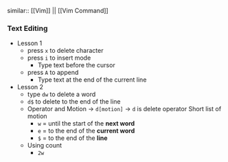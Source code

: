 similar:: [[Vim]] || [[Vim Command]]

### Text Editing
- Lesson 1
	- press `x` to delete character
	- press `i` to insert mode
		- Type text before the cursor
	- press `A` to append
		- Type text at the end of the current line
- Lesson 2
	- type `dw` to delete a word
	- `d$` to delete to the end of the line
	- Operator and Motion -> `d[motion]` -> `d` is delete operator
	  Short list of motion
		- `w` = until the start of the **next word**
		- `e` = to the end of the **current word**
		- `$` = to the end of the **line**
	- Using count
		- `2w` 
